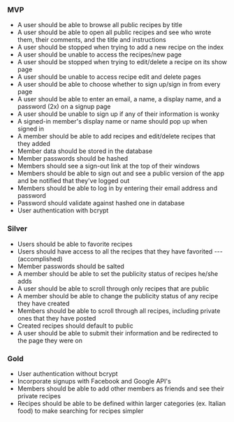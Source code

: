 ### MVP

* A user should be able to browse all public recipes by title
* A user should be able to open all public recipes and see who wrote them, their
  comments, and the title and instructions
* A user should be stopped when trying to add a new recipe on the index
* A user should be unable to access the recipes/new page
* A user should be stopped when trying to edit/delete a recipe on its show page
* A user should be unable to access recipe edit and delete pages
* A user should be able to choose whether to sign up/sign in from every page
* A user should be able to enter an email, a name, a display name, and a
  password (2x) on a signup page
* A user should be unable to sign up if any of their information is wonky
* A signed-in member's display name or name should pop up when signed in
* A member should be able to add recipes and edit/delete recipes that they added
* Member data should be stored in the database
* Member passwords should be hashed
* Members should see a sign-out link at the top of their windows
* Members should be able to sign out and see a public version of the app and be
  notified that they've logged out
* Members should be able to log in by entering their email address and password
* Password should validate against hashed one in database
* User authentication with bcrypt

### Silver

* Users should be able to favorite recipes
* Users should have access to all the recipes that they have favorited ---
  (accomplished)
* Member passwords should be salted
* A member should be able to set the publicity status of recipes he/she adds
* A user should be able to scroll through only recipes that are public
* A member should be able to change the publicity status of any recipe they have
  created
* Members should be able to scroll through all recipes, including private ones
  that they have posted
* Created recipes should default to public
* A user should be able to submit their information and be redirected to the
  page they were on

### Gold

* User authentication without bcrypt
* Incorporate signups with Facebook and Google API's
* Members should be able to add other members as friends and see their private
  recipes
* Recipes should be able to be defined within larger categories (ex. Italian
  food) to make searching for recipes simpler
